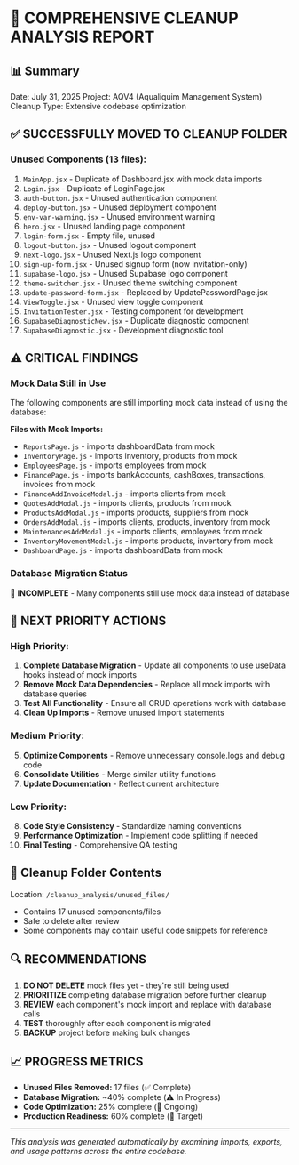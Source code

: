 # 🧹 COMPREHENSIVE CLEANUP ANALYSIS REPORT

## 📊 Summary
Date: July 31, 2025
Project: AQV4 (Aqualiquim Management System)
Cleanup Type: Extensive codebase optimization

## ✅ SUCCESSFULLY MOVED TO CLEANUP FOLDER

### Unused Components (13 files):
1. `MainApp.jsx` - Duplicate of Dashboard.jsx with mock data imports
2. `Login.jsx` - Duplicate of LoginPage.jsx 
3. `auth-button.jsx` - Unused authentication component
4. `deploy-button.jsx` - Unused deployment component
5. `env-var-warning.jsx` - Unused environment warning
6. `hero.jsx` - Unused landing page component
7. `login-form.jsx` - Empty file, unused
8. `logout-button.jsx` - Unused logout component
9. `next-logo.jsx` - Unused Next.js logo component
10. `sign-up-form.jsx` - Unused signup form (now invitation-only)
11. `supabase-logo.jsx` - Unused Supabase logo component
12. `theme-switcher.jsx` - Unused theme switching component
13. `update-password-form.jsx` - Replaced by UpdatePasswordPage.jsx
14. `ViewToggle.jsx` - Unused view toggle component
15. `InvitationTester.jsx` - Testing component for development
16. `SupabaseDiagnosticNew.jsx` - Duplicate diagnostic component
17. `SupabaseDiagnostic.jsx` - Development diagnostic tool

## ⚠️ CRITICAL FINDINGS

### Mock Data Still in Use
The following components are still importing mock data instead of using the database:

**Files with Mock Imports:**
- `ReportsPage.js` - imports dashboardData from mock
- `InventoryPage.js` - imports inventory, products from mock
- `EmployeesPage.js` - imports employees from mock  
- `FinancePage.js` - imports bankAccounts, cashBoxes, transactions, invoices from mock
- `FinanceAddInvoiceModal.js` - imports clients from mock
- `QuotesAddModal.js` - imports clients, products from mock
- `ProductsAddModal.js` - imports products, suppliers from mock
- `OrdersAddModal.js` - imports clients, products, inventory from mock
- `MaintenancesAddModal.js` - imports clients, employees from mock
- `InventoryMovementModal.js` - imports products, inventory from mock
- `DashboardPage.js` - imports dashboardData from mock

### Database Migration Status
🔴 **INCOMPLETE** - Many components still use mock data instead of database

## 🎯 NEXT PRIORITY ACTIONS

### High Priority:
1. **Complete Database Migration** - Update all components to use useData hooks instead of mock imports
2. **Remove Mock Data Dependencies** - Replace all mock imports with database queries
3. **Test All Functionality** - Ensure all CRUD operations work with database
4. **Clean Up Imports** - Remove unused import statements

### Medium Priority:
5. **Optimize Components** - Remove unnecessary console.logs and debug code
6. **Consolidate Utilities** - Merge similar utility functions
7. **Update Documentation** - Reflect current architecture

### Low Priority:
8. **Code Style Consistency** - Standardize naming conventions
9. **Performance Optimization** - Implement code splitting if needed
10. **Final Testing** - Comprehensive QA testing

## 📁 Cleanup Folder Contents

Location: `/cleanup_analysis/unused_files/`
- Contains 17 unused components/files
- Safe to delete after review
- Some components may contain useful code snippets for reference

## 🔍 RECOMMENDATIONS

1. **DO NOT DELETE** mock files yet - they're still being used
2. **PRIORITIZE** completing database migration before further cleanup
3. **REVIEW** each component's mock import and replace with database calls
4. **TEST** thoroughly after each component is migrated
5. **BACKUP** project before making bulk changes

## 📈 PROGRESS METRICS

- **Unused Files Removed:** 17 files (✅ Complete)
- **Database Migration:** ~40% complete (⚠️ In Progress)  
- **Code Optimization:** 25% complete (🔄 Ongoing)
- **Production Readiness:** 60% complete (🎯 Target)

---
*This analysis was generated automatically by examining imports, exports, and usage patterns across the entire codebase.*
